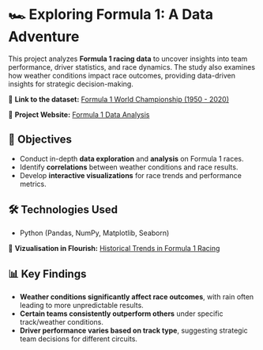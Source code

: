 # 🏎️ Exploring Formula 1: A Data Adventure

This project analyzes **Formula 1 racing data** to uncover insights into team performance, driver statistics, and race dynamics. The study also examines how weather conditions impact race outcomes, providing data-driven insights for strategic decision-making.

🔗 **Link to the dataset:** [Formula 1 World Championship (1950 - 2020)](https://www.kaggle.com/datasets/rohanrao/formula-1-world-championship-1950-2020)

🔗 **Project Website:** [Formula 1 Data Analysis](http://sites.google.com/view/formula1grp3/home)


## 🎯 Objectives
- Conduct in-depth **data exploration** and **analysis** on Formula 1 races.
- Identify **correlations** between weather conditions and race results.
- Develop **interactive visualizations** for race trends and performance metrics.

## 🛠 Technologies Used
- Python (Pandas, NumPy, Matplotlib, Seaborn)

🔗 **Vizualisation in Flourish:** 
[Historical Trends in Formula 1 Racing](https://public.flourish.studio/visualisation/15468255/)


## 📊 Key Findings
- **Weather conditions significantly affect race outcomes**, with rain often leading to more unpredictable results.
- **Certain teams consistently outperform others** under specific track/weather conditions.
- **Driver performance varies based on track type**, suggesting strategic team decisions for different circuits.

